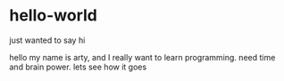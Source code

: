 hello-world
===========

just wanted to say hi

hello my name is arty, and I really want to learn programming. need time and brain power. lets see how it goes

